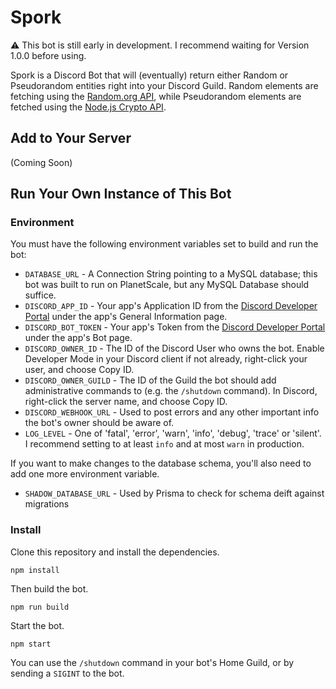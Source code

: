 # Spork

⚠️ This bot is still early in development. I recommend waiting for Version 1.0.0 before using.

Spork is a Discord Bot that will (eventually) return either Random or Pseudorandom entities right into your Discord Guild. Random elements are fetching using the [Random.org API](https://api.random.org), while Pseudorandom elements are fetched using the [Node.js Crypto API](https://nodejs.org/api/crypto.html).

## Add to Your Server

(Coming Soon)

## Run Your Own Instance of This Bot

### Environment

You must have the following environment variables set to build and run the bot:

- `DATABASE_URL` - A Connection String pointing to a MySQL database; this bot was built to run on PlanetScale, but any MySQL Database should suffice.
- `DISCORD_APP_ID` - Your app's Application ID from the [Discord Developer Portal](https://discord.com/developers/applications) under the app's General Information page.
- `DISCORD_BOT_TOKEN` - Your app's Token from the [Discord Developer Portal](https://discord.com/developers/applications) under the app's Bot page.
- `DISCORD_OWNER_ID` - The ID of the Discord User who owns the bot. Enable Developer Mode in your Discord client if not already, right-click your user, and choose Copy ID.
- `DISCORD_OWNER_GUILD` - The ID of the Guild the bot should add administrative commands to (e.g. the `/shutdown` command). In Discord, right-click the server name, and choose Copy ID.
- `DISCORD_WEBHOOK_URL` - Used to post errors and any other important info the bot's owner should be aware of.
- `LOG_LEVEL` - One of 'fatal', 'error', 'warn', 'info', 'debug', 'trace' or 'silent'. I recommend setting to at least `info` and at most `warn` in production.

If you want to make changes to the database schema, you'll also need to add one more environment variable.

- `SHADOW_DATABASE_URL` - Used by Prisma to check for schema deift against migrations

### Install

Clone this repository and install the dependencies.

```shell
npm install
```

Then build the bot.

```shell
npm run build
```

Start the bot.

```shell
npm start
```

You can use the `/shutdown` command in your bot's Home Guild, or by sending a `SIGINT` to the bot.
